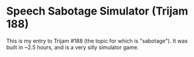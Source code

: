 # Speech Sabotage Simulator (Trijam 188)

This is my entry to Trijam #188 (the topic for which is "sabotage"). It was built in ~2.5 hours, and is a very silly simulator game.